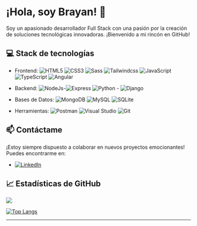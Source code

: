 # ¡Hola, soy Brayan! 👋

Soy un apasionado desarrollador Full Stack con una pasión por la creación de soluciones tecnológicas innovadoras. ¡Bienvenido a mi rincón en GitHub!

## :computer: Stack de tecnologías 
   
- Frontend: ![HTML5](https://img.shields.io/badge/html5-%23E34F26.svg?style=for-the-badge&logo=html5&logoColor=white) ![CSS3](https://img.shields.io/badge/css3-%231572B6.svg?style=for-the-badge&logo=css3&logoColor=white) ![Sass](https://img.shields.io/badge/sass-%23CC6699.svg?style=for-the-badge&logo=sass&logoColor=white) ![Tailwindcss](https://img.shields.io/badge/Tailwind-black?style=for-the-badge&logo=Tailwindcss)  ![JavaScript](https://img.shields.io/badge/javascript-%23323330.svg?style=for-the-badge&logo=javascript&logoColor=%23F7DF1E)  ![TypeScript](https://img.shields.io/badge/typescript-%23007ACC.svg?style=for-the-badge&logo=typescript&logoColor=white) ![Angular](https://img.shields.io/badge/angular-%23DD0031.svg?style=for-the-badge&logo=angular&logoColor=white)
- Backend: ![NodeJs](https://img.shields.io/badge/NodeJs-black?style=for-the-badge&logo=Node.Js)-![Express](https://img.shields.io/badge/Express-black?style=for-the-badge&logo=Express) ![Python](https://img.shields.io/badge/python-3670A0?style=for-the-badge&logo=python&logoColor=ffdd54) - ![Django](https://img.shields.io/badge/django-%23092E20.svg?style=for-the-badge&logo=django&logoColor=white)
  
- Bases de Datos: ![MongoDB](https://img.shields.io/badge/MongoDB-%234ea94b.svg?style=for-the-badge&logo=mongodb&logoColor=white) ![MySQL](https://img.shields.io/badge/mysql-%2300f.svg?style=for-the-badge&logo=mysql&logoColor=white) ![SQLite](https://img.shields.io/badge/sqlite-%2307405e.svg?style=for-the-badge&logo=sqlite&logoColor=white)
  
- Herramientas: ![Postman](https://img.shields.io/badge/Postman-FF6C37?style=for-the-badge&logo=postman&logoColor=white) ![Visual Studio](https://img.shields.io/badge/Visual_Studio-5C2D91?style=for-the-badge&logo=visual-studio&logoColor=white) ![Git](https://img.shields.io/badge/Git-F05032?style=for-the-badge&logo=git&logoColor=white)




## :mailbox: Contáctame

¡Estoy siempre dispuesto a colaborar en nuevos proyectos emocionantes! Puedes encontrarme en:
- [![LinkedIn](https://img.shields.io/badge/LinkedIn-%230077B5.svg?logo=linkedin&logoColor=white)](https://www.linkedin.com/in/brayan-triana/)



## 📈 Estadísticas de GitHub
<a href="https://github.com/Brayanl0-o">
    <img src="https://github-readme-streak-stats.herokuapp.com/?user=Brayanl0-o&hide_border=true&card_width=338&theme=transparent" />
  </a>

[![Top Langs](https://github-readme-stats.vercel.app/api/top-langs/?username=Brayanl0-o&langs_count=8&layout=compact&theme=transparent)](https://github.com/anuraghazra/github-readme-stats)


---

